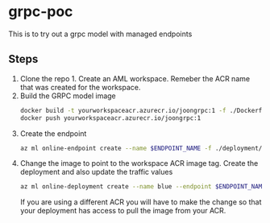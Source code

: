 # grpc-poc

This is to try out a grpc model with managed endpoints

## Steps
  1. Clone the repo
	1. Create an AML workspace. Remeber the ACR name that was created for the workspace.
  1. Build the GRPC model image
      ```sh
      docker build -t yourworkspaceacr.azurecr.io/joongrpc:1 -f ./Dockerfile .
      docker push yourworkspaceacr.azurecr.io/joongrpc:1
      ```
  1. Create the endpoint 
      ```sh
      az ml online-endpoint create --name $ENDPOINT_NAME -f ./deployment/http2Endpoint.yml
      ```
  1. Change the image to point to the workspace ACR image tag. Create the deployment and also update the traffic values
      ```sh
      az ml online-deployment create --name blue --endpoint $ENDPOINT_NAME -f ./deployment/http2Deployment.yml -g $RESOURCE_GROUP -w $WORKSPACE_NAME --all-traffic
      ```
      If you are using a different ACR you will have to make the change so that your deployment has access to pull the image from your ACR.

